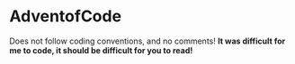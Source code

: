 # AdventofCode
Does not follow coding conventions, and no comments! **It was difficult for me to code, it should be difficult for you to read!**
